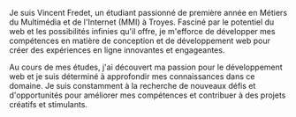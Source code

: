 Je suis Vincent Fredet, un étudiant passionné de première année en Métiers du Multimédia et de l'Internet (MMI) à Troyes. Fasciné par le potentiel du web et les possibilités infinies qu'il offre, je m'efforce de développer mes compétences en matière de conception et de développement web pour créer des expériences en ligne innovantes et engageantes.

Au cours de mes études, j'ai découvert ma passion pour le développement web et je suis déterminé à approfondir mes connaissances dans ce domaine. Je suis constamment à la recherche de nouveaux défis et d'opportunités pour améliorer mes compétences et contribuer à des projets créatifs et stimulants.


